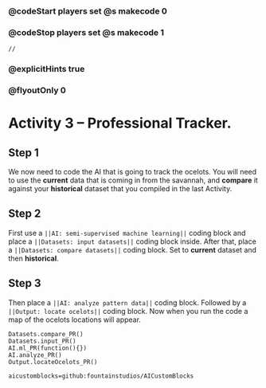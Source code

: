 ### @codeStart players set @s makecode 0
### @codeStop players set @s makecode 1

```template
//
```

### @explicitHints true
### @flyoutOnly 0

# Activity 3 – Professional Tracker.

## Step 1
We now need to code the AI that is going to track the ocelots. 
You will need to use the **current** data that is coming in from the savannah, 
and **compare** it against your **historical** dataset that you compiled in the last Activity.

## Step 2
First use a `||AI: semi-supervised machine learning||` coding block and place a `||Datasets: input datasets||` coding block inside.
After that, place a `||Datasets: compare datasets||` coding block. Set to **current** dataset and then **historical**.

## Step 3
Then place a `||AI: analyze pattern data||` coding block. Followed by a `||Output: locate ocelots||` coding block. 
Now when you run the code a map of the ocelots locations will appear.

```ghost
Datasets.compare_PR()
Datasets.input_PR()
AI.ml_PR(function(){})
AI.analyze_PR()
Output.locateOcelots_PR()
```

```package
aicustomblocks=github:fountainstudios/AICustomBlocks
```